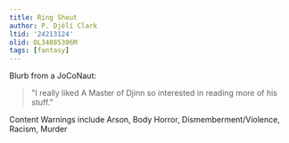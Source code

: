 ```yaml
---
title: Ring Shout
author: P. Djèlí Clark
ltid: '24213124'
olid: OL34085306M
tags: [fantasy]
---
```


Blurb from a JoCoNaut:

> "I really liked A Master of Djinn so interested in reading more of his stuff."

Content Warnings include Arson, Body Horror, Dismemberment/Violence, Racism,
Murder
